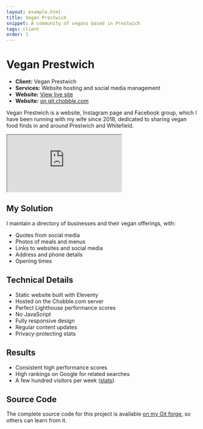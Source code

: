 ```yaml
---
layout: example.html
title: Vegan Prestwich
snippet: A community of vegans based in Prestwich
tags: client
order: 1
---
```


# Vegan Prestwich

- **Client:** Vegan Prestwich
- **Services:** Website hosting and social media management
- **Website:** [View live site](https://veganprestwich.co.uk)
- **Website:** [on git.chobble.com](https://git.chobble.com/hosted-by-chobble/vegan-prestwich)

Vegan Prestwich is a website, Instagram page and Facebook group, which I have been running with my wife since 2018, dedicated to sharing vegan food finds in and around Prestwich and Whitefield.

<iframe src="https://veganprestwich.co.uk"></iframe>

## My Solution

I maintain a directory of businesses and their vegan offerings, with:

- Quotes from social media
- Photos of meals and menus
- Links to websites and social media
- Address and phone details
- Opening times

## Technical Details

- Static website built with Eleventy
- Hosted on the Chobble.com server
- Perfect Lighthouse performance scores
- No JavaScript
- Fully responsive design
- Regular content updates
- Privacy-protecting stats

## Results

- Consistent high performance scores
- High rankings on Google for related searches
- A few hundred visitors per week ([stats](https://analytics.veganprestwich.co.uk?access-token=2g1r4x7239443z722v6f4c1y2f1o6m221wk1m2b))

## Source Code

The complete source code for this project is available [on my Git forge](https://git.chobble.com/hosted-by-chobble/vegan-prestwich), so others can learn from it.

